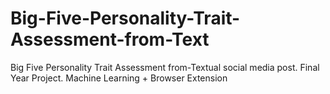 # Big-Five-Personality-Trait-Assessment-from-Text
Big Five Personality Trait Assessment from-Textual social media post. Final Year Project. Machine Learning + Browser Extension
